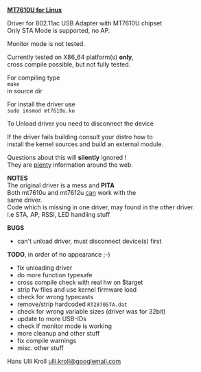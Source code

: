 <u>**MT7610U for Linux**</u>

Driver for 802.11ac USB Adapter with MT7610U chipset  
Only STA Mode is supported, no AP.  

Monitor mode is not tested.

Currently tested on X86_64 platform(s) **only**,  
cross compile possible, but not fully tested.  

For compiling type  
`make`  
in source dir  

For install the driver use  
`sudo insmod mt7610u.ko`  

To Unload driver you need to disconnect the device

If the driver fails building consult your distro how to  
install the kernel sources and build an external module.
  
Questions about this will **silently** ignored !  
They are <u>plenty</u> information around the web.  

**NOTES**  
The original driver is a mess and **PITA**  
Both mt7610u and mt7612u <u>can</u> work with the  
same driver.  
Code which is missing in one driver, may found in the other driver.  
i.e STA, AP, RSSI, LED handling stuff  

**BUGS**  
- can't unload driver, must disconnect device(s) first  
  

**TODO**, in order of no appearance ;-)  
- fix unloading driver  
- do more function typesafe  
- cross compile check with real hw on $target  
- strip fw files and use kernel firmware load  
- check for wrong typecasts  
- remove/strip hardcoded `RT2870STA.dat`  
- check for wrong variable sizes (driver was for 32bit)  
- update to more USB-IDs  
- check if monitor mode is working  
- more cleanup and other stuff  
- fix compile warnings  
- misc. other stuff  


Hans Ulli Kroll <ulli.kroll@googlemail.com>




